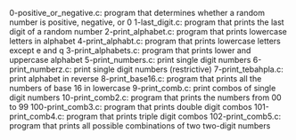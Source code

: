 0-positive_or_negative.c: program that determines whether a random number is positive, negative, or 0
1-last_digit.c: program that prints the last digit of a random number
2-print_alphabet.c: program that prints lowercase letters in alphabet
4-print_alphabt.c: program that prints lowercase letters except e and q
3-print_alphabets.c: program that prints lower and uppercase alphabet
5-print_numbers.c: print single digit numbers
6-print_numberz.c: print single digit numbers (restrictive)
7-print_tebahpla.c: print alphabet in reverse
8-print_base16.c: program that prints all the numbers of base 16 in lowercase
9-print_comb.c: print combos of single digit numbers
10-print_comb2.c: program that prints the numbers from 00 to 99
100-print_comb3.c: program that prints double digit combos
101-print_comb4.c: program that prints triple digit combos
102-print_comb5.c: program that prints all possible combinations of two two-digit numbers
